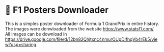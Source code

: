 # :car: F1 Posters Downloader
This is a simples poster downloader of Formula 1 GrandPrix in entire history.
</br>
The images were donwloaded from the website <a href='https://www.statsf1.com/'> https://www.statsf1.com/ </a>
</br>
All images can be download in https://drive.google.com/file/d/12bn82Qhjtxnc4nmurOUpDIfhqVb4rEk5/view?usp=sharing
